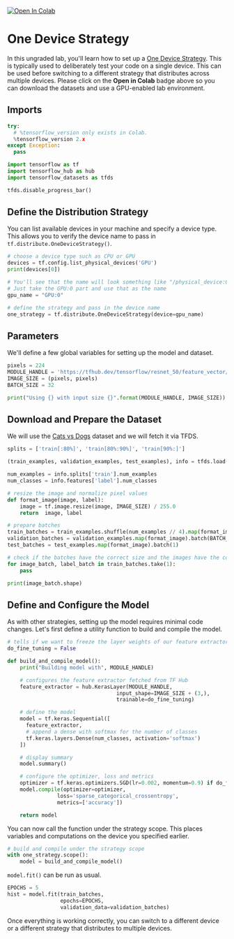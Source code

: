 <a href="https://colab.research.google.com/github/https-deeplearning-ai/tensorflow-3-public/blob/main/Course%202%20-%20Custom%20Training%20loops%2C%20Gradients%20and%20Distributed%20Training/Week%204%20-%20Distribution%20Strategy/C2_W4_Lab_4_one-device-strategy.ipynb" target="_parent"><img src="https://colab.research.google.com/assets/colab-badge.svg" alt="Open In Colab"/></a>

# One Device Strategy 

In this ungraded lab, you'll learn how to set up a [One Device Strategy](https://www.tensorflow.org/api_docs/python/tf/distribute/OneDeviceStrategy). This is typically used to deliberately test your code on a single device. This can be used before switching to a different strategy that distributes across multiple devices. Please click on the **Open in Colab** badge above so you can download the datasets and use a GPU-enabled lab environment.

## Imports


```python
try:
  # %tensorflow_version only exists in Colab.
  %tensorflow_version 2.x
except Exception:
  pass

import tensorflow as tf
import tensorflow_hub as hub
import tensorflow_datasets as tfds

tfds.disable_progress_bar()
```

## Define the Distribution Strategy

You can list available devices in your machine and specify a device type. This allows you to verify the device name to pass in `tf.distribute.OneDeviceStrategy()`.


```python
# choose a device type such as CPU or GPU
devices = tf.config.list_physical_devices('GPU')
print(devices[0])

# You'll see that the name will look something like "/physical_device:GPU:0"
# Just take the GPU:0 part and use that as the name
gpu_name = "GPU:0"

# define the strategy and pass in the device name
one_strategy = tf.distribute.OneDeviceStrategy(device=gpu_name)
```

## Parameters

We'll define a few global variables for setting up the model and dataset.


```python
pixels = 224
MODULE_HANDLE = 'https://tfhub.dev/tensorflow/resnet_50/feature_vector/1'
IMAGE_SIZE = (pixels, pixels)
BATCH_SIZE = 32

print("Using {} with input size {}".format(MODULE_HANDLE, IMAGE_SIZE))
```

## Download and Prepare the Dataset

We will use the [Cats vs Dogs](https://www.tensorflow.org/datasets/catalog/cats_vs_dogs) dataset and we will fetch it via TFDS.


```python
splits = ['train[:80%]', 'train[80%:90%]', 'train[90%:]']

(train_examples, validation_examples, test_examples), info = tfds.load('cats_vs_dogs', with_info=True, as_supervised=True, split=splits)

num_examples = info.splits['train'].num_examples
num_classes = info.features['label'].num_classes
```


```python
# resize the image and normalize pixel values
def format_image(image, label):
    image = tf.image.resize(image, IMAGE_SIZE) / 255.0
    return  image, label
```


```python
# prepare batches
train_batches = train_examples.shuffle(num_examples // 4).map(format_image).batch(BATCH_SIZE).prefetch(1)
validation_batches = validation_examples.map(format_image).batch(BATCH_SIZE).prefetch(1)
test_batches = test_examples.map(format_image).batch(1)
```


```python
# check if the batches have the correct size and the images have the correct shape
for image_batch, label_batch in train_batches.take(1):
    pass

print(image_batch.shape)
```

## Define and Configure the Model

As with other strategies, setting up the model requires minimal code changes. Let's first define a utility function to build and compile the model.


```python
# tells if we want to freeze the layer weights of our feature extractor during training
do_fine_tuning = False
```


```python
def build_and_compile_model():
    print("Building model with", MODULE_HANDLE)

    # configures the feature extractor fetched from TF Hub
    feature_extractor = hub.KerasLayer(MODULE_HANDLE,
                                   input_shape=IMAGE_SIZE + (3,), 
                                   trainable=do_fine_tuning)

    # define the model
    model = tf.keras.Sequential([
      feature_extractor,
      # append a dense with softmax for the number of classes
      tf.keras.layers.Dense(num_classes, activation='softmax')
    ])

    # display summary
    model.summary()

    # configure the optimizer, loss and metrics
    optimizer = tf.keras.optimizers.SGD(lr=0.002, momentum=0.9) if do_fine_tuning else 'adam'
    model.compile(optimizer=optimizer,
                loss='sparse_categorical_crossentropy',
                metrics=['accuracy'])

    return model
```

You can now call the function under the strategy scope. This places variables and computations on the device you specified earlier.


```python
# build and compile under the strategy scope
with one_strategy.scope():
    model = build_and_compile_model()
```

`model.fit()` can be run as usual.


```python
EPOCHS = 5
hist = model.fit(train_batches,
                 epochs=EPOCHS,
                 validation_data=validation_batches)
```

Once everything is working correctly, you can switch to a different device or a different strategy that distributes to multiple devices.
